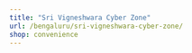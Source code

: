 ```yaml
---
title: "Sri Vigneshwara Cyber Zone"
url: /bengaluru/sri-vigneshwara-cyber-zone/
shop: convenience
---
```

